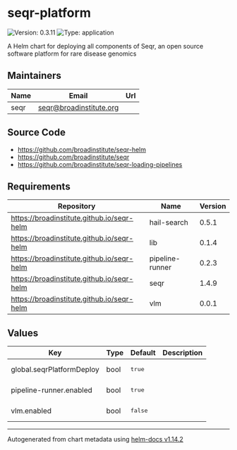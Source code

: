 # seqr-platform

![Version: 0.3.11](https://img.shields.io/badge/Version-0.3.11-informational?style=flat-square) ![Type: application](https://img.shields.io/badge/Type-application-informational?style=flat-square)

A Helm chart for deploying all components of Seqr, an open source software platform for rare disease genomics

## Maintainers

| Name | Email | Url |
| ---- | ------ | --- |
| seqr | <seqr@broadinstitute.org> |  |

## Source Code

* <https://github.com/broadinstitute/seqr-helm>
* <https://github.com/broadinstitute/seqr>
* <https://github.com/broadinstitute/seqr-loading-pipelines>

## Requirements

| Repository | Name | Version |
|------------|------|---------|
| https://broadinstitute.github.io/seqr-helm | hail-search | 0.5.1 |
| https://broadinstitute.github.io/seqr-helm | lib | 0.1.4 |
| https://broadinstitute.github.io/seqr-helm | pipeline-runner | 0.2.3 |
| https://broadinstitute.github.io/seqr-helm | seqr | 1.4.9 |
| https://broadinstitute.github.io/seqr-helm | vlm | 0.0.1 |

## Values

<table>
	<thead>
		<th>Key</th>
		<th>Type</th>
		<th>Default</th>
		<th>Description</th>
	</thead>
	<tbody>
		<tr>
			<td>global.seqrPlatformDeploy</td>
			<td>bool</td>
			<td><pre lang="json">
true
</pre>
</td>
			<td></td>
		</tr>
		<tr>
			<td>pipeline-runner.enabled</td>
			<td>bool</td>
			<td><pre lang="json">
true
</pre>
</td>
			<td></td>
		</tr>
		<tr>
			<td>vlm.enabled</td>
			<td>bool</td>
			<td><pre lang="json">
false
</pre>
</td>
			<td></td>
		</tr>
	</tbody>
</table>

----------------------------------------------
Autogenerated from chart metadata using [helm-docs v1.14.2](https://github.com/norwoodj/helm-docs/releases/v1.14.2)
